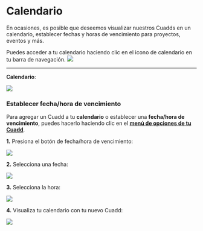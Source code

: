 # Calendario

En ocasiones, es posible que deseemos visualizar nuestros Cuadds en un calendario, establecer fechas y horas de vencimiento para proyectos, eventos y más.

<div className="alignment-icons">
Puedes acceder a tu calendario haciendo clic en el icono de calendario en tu barra de navegación.
 <img src="https://res.cloudinary.com/deruwllkv/image/upload/v1695929332/Screen_Shot_2023-09-28_at_15.21.58.png" className="image-icon"></img> 
</div>

--- 

**Calendario**: 

 <img src="https://res.cloudinary.com/deruwllkv/image/upload/v1697137692/Screen_Shot_2023-10-12_at_15.07.51.png" className="image-1"></img> 

### Establecer fecha/hora de vencimiento

Para agregar un Cuadd a tu **calendario** o establecer una **fecha/hora de vencimiento**, puedes hacerlo haciendo clic en el [**menú de opciones de tu Cuadd**](./CuaddOptionMenu.md). 

**1.** Presiona el botón de fecha/hora de vencimiento:

<img src="https://res.cloudinary.com/deruwllkv/image/upload/v1697137949/Screen_Shot_2023-10-12_at_14.02.05.png" className="image-3"></img>

**2.** Selecciona una fecha:

<img src="https://res.cloudinary.com/deruwllkv/image/upload/v1697138052/Screen_Shot_2023-10-12_at_14.02.40.png" className="image-3"></img>

**3.** Selecciona la hora:

<img src="https://res.cloudinary.com/deruwllkv/image/upload/v1697138308/Screen_Shot_2023-10-12_at_14.03.11.png" className="image-3"></img>

**4.** Visualiza tu calendario con tu nuevo Cuadd:

<img src="https://res.cloudinary.com/deruwllkv/image/upload/v1697138354/Screen_Shot_2023-10-12_at_14.03.28.png" className="image-1"></img>